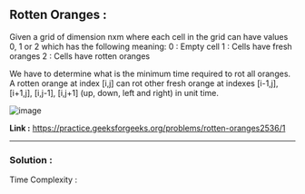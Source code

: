 ## Rotten Oranges : 

Given a grid of dimension nxm where each cell in the grid can have values 0, 1 or 2 which has the following meaning:
0 : Empty cell
1 : Cells have fresh oranges
2 : Cells have rotten oranges

We have to determine what is the minimum time required to rot all oranges. A rotten orange at index [i,j] can rot other fresh orange at indexes [i-1,j], [i+1,j], [i,j-1], [i,j+1] (up, down, left and right) in unit time. 

![image](https://user-images.githubusercontent.com/23376002/158162085-80fc8fc8-99eb-4a1c-86af-4e4808040566.png)

**Link :** https://practice.geeksforgeeks.org/problems/rotten-oranges2536/1 

-------------------------------------------------------------------------------------------------------------------------------------------------------


### Solution :

Time Complexity :


